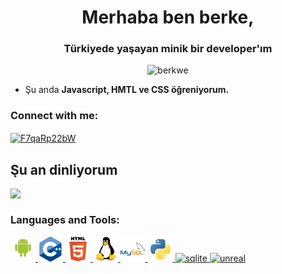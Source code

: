 <h1 align="center">Merhaba ben berke,</h1>
<h3 align="center">Türkiyede yaşayan minik bir developer'ım</h3>

<p align="center"> <img src="https://komarev.com/ghpvc/?username=berkwe&label=Profil%20Görüntülenmeleri&color=green&style=for-the-badge" alt="berkwe" /> </p>

- Şu anda **Javascript, HMTL ve CSS öğreniyorum.**

<h3 align="left">Connect with me:</h3>
<p align="left">
<a href="https://discord.gg/F7qaRp22bW" target="blank"><img align="center" src="https://raw.githubusercontent.com/rahuldkjain/github-profile-readme-generator/master/src/images/icons/Social/discord.svg" alt="F7qaRp22bW" height="30" width="40" /></a>
</p>

## Şu an dinliyorum
<img width="40%" align="left" src="https://spotify-github-profile.vercel.app/api/view?uid=31qz7y7orehtzwcjagiq4ppsmwji&cover_image=true&theme=natemoo-re&show_offline=true&background_color=000000&bar_color=ffffff&bar_color_cover=false](https://spotify-github-profile.vercel.app/api/view?uid=31mwozjg75zk33ucdcl7oikum5nu&cover_image=true&theme=default&show_offline=false&background_color=19022c&interchange=true&bar_color_cover=false)](https://spotify-github-profile.vercel.app/api/view?uid=31mwozjg75zk33ucdcl7oikum5nu&redirect=true)"/>

<br clear="left"/> 

<h3 align="left">Languages and Tools:</h3>
<p align="left"> <a href="https://developer.android.com" target="_blank" rel="noreferrer"> <img src="https://raw.githubusercontent.com/devicons/devicon/master/icons/android/android-original-wordmark.svg" alt="android" width="40" height="40"/> </a> <a href="https://www.w3schools.com/cpp/" target="_blank" rel="noreferrer"> <img src="https://raw.githubusercontent.com/devicons/devicon/master/icons/cplusplus/cplusplus-original.svg" alt="cplusplus" width="40" height="40"/> </a> <a href="https://www.w3.org/html/" target="_blank" rel="noreferrer"> <img src="https://raw.githubusercontent.com/devicons/devicon/master/icons/html5/html5-original-wordmark.svg" alt="html5" width="40" height="40"/> </a> <a href="https://www.linux.org/" target="_blank" rel="noreferrer"> <img src="https://raw.githubusercontent.com/devicons/devicon/master/icons/linux/linux-original.svg" alt="linux" width="40" height="40"/> </a> <a href="https://www.mysql.com/" target="_blank" rel="noreferrer"> <img src="https://raw.githubusercontent.com/devicons/devicon/master/icons/mysql/mysql-original-wordmark.svg" alt="mysql" width="40" height="40"/> </a> <a href="https://www.python.org" target="_blank" rel="noreferrer"> <img src="https://raw.githubusercontent.com/devicons/devicon/master/icons/python/python-original.svg" alt="python" width="40" height="40"/> </a> <a href="https://www.sqlite.org/" target="_blank" rel="noreferrer"> <img src="https://www.vectorlogo.zone/logos/sqlite/sqlite-icon.svg" alt="sqlite" width="40" height="40"/> </a> <a href="https://unrealengine.com/" target="_blank" rel="noreferrer"> <img src="https://raw.githubusercontent.com/kenangundogan/fontisto/036b7eca71aab1bef8e6a0518f7329f13ed62f6b/icons/svg/brand/unreal-engine.svg" alt="unreal" width="40" height="40"/> </a> </p>
